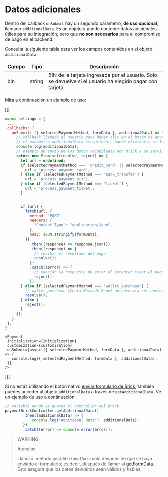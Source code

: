 # Datos adicionales

Dentro del callback `onSubmit` hay un segundo parámetro, **de uso opcional**, llamado `additionalData`. Es un objeto y puede contener datos adicionales útiles para su integración, pero que **no son necesarios** para el compromiso de pago en el backend.

Consulta la siguiente tabla para ver los campos contenidos en el objeto `additionalData`.

| Campo | Tipo | Descripción |
|--- |--- | --- |
| bin | string | BIN de la tarjeta ingresada por el usuario. Solo se devuelve si el usuario ha elegido pagar con tarjeta. |

Mira a continuación un ejemplo de uso:

[[[
```Javascript
const settings = {
 ...,
 callbacks: {
   onSubmit: ({ selectedPaymentMethod, formData }, additionalData) => {
     // callback llamado al usuario para hacer clic en el botón de envío de datos
     // el parámetro additionalData es opcional, puede eliminarlo si lo desea
     console.log(additionalData);
     // ejemplo de envío de los datos recopilados por Brick a su servidor
     return new Promise((resolve, reject) => {
       let url = undefined;
       if (selectedPaymentMethod === 'credit_card' || selectedPaymentMethod === 'debit_card') {
         url = 'process_payment_card';
       } else if (selectedPaymentMethod === 'bank_transfer') {
         url = 'process_payment_pix';
       } else if (selectedPaymentMethod === 'ticket') {
         url = 'process_payment_ticket';
       }


       if (url) {
         fetch(url, {
           method: "POST",
           headers: {
             "Content-Type": "application/json",
           },
           body: JSON.stringify(formData),
         })
           .then((response) => response.json())
           .then((response) => {
             // recibir el resultado del pago
             resolve();
           })
           .catch((error) => {
             // manejar la respuesta de error al intentar crear el pago
             reject();
           })
       } else if (selectedPaymentMethod === 'wallet_purchase') {
         // wallet_purchase (Conta Mercado Pago) no necesita ser enviada desde el backend
         resolve();
       } else {
         reject();
       }
     });
   },
 },
}
```
```react-jsx
<Payment
 initialization={initialization}
 customization={customization}
 onSubmit={async ({ selectedPaymentMethod, formData }, additionalData) => {
   console.log({ selectedPaymentMethod, formData }, additionalData);
 }}
/>
```
]]]

Si no estás utilizando el botón nativo [enviar formulario de Brick](/developers/es/docs/checkout-bricks/payment-brick/additional-customization/hide-element), también puedes acceder al objeto `additionalData` a través de `getAdditionalData`. Ve un ejemplo de uso a continuación.

```javascript
// variable donde se guarda el controller del Brick
paymentBrickController.getAdditionalData()
        .then((additionalData) => {
            console.log("Additional data:", additionalData);
        })
        .catch((error) => console.error(error));
```

> WARNING
>
> Atención
>
> Llama al método `getAdditionalData` solo después de que se haya enviado el formulario; es decir, después de llamar al [getFormData.](/developers/es/docs/checkout-bricks/payment-brick/additional-customization/hide-element) . Esto asegura que los datos devueltos sean válidos y fiables.